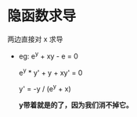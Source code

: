 # 隐函数求导
两边直接对 x 求导

* eg: e<sup>y</sup> + xy - e = 0
   
    e<sup>y</sup> * y' + y + xy' = 0

    y' = -y / (e<sup>y</sup> + x)

    **y带着就是的了，因为我们消不掉它。**
    
